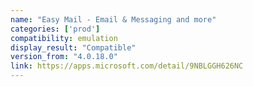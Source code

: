 ```yaml
---
name: "Easy Mail - Email & Messaging and more"
categories: ['prod']
compatibility: emulation
display_result: "Compatible"
version_from: "4.0.18.0"
link: https://apps.microsoft.com/detail/9NBLGGH626NC
---
```

